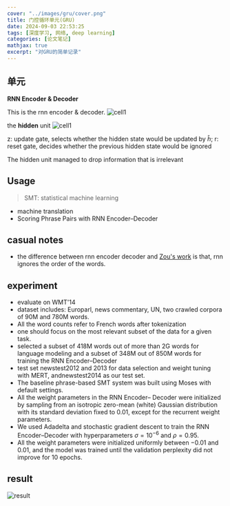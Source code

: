 ```yaml
---
cover: "../images/gru/cover.png"
title: 门控循环单元(GRU)
date: 2024-09-03 22:53:25
tags: [深度学习, 网络, deep learning]
categories: [论文笔记]
mathjax: true
excerpt: "对GRU的简单记录"
---
```


## 单元

**RNN Encoder & Decoder**

This is the rnn encoder & decoder.
![cell1](images/gru/rnn_de.png)

the **hidden** unit
![cell1](images/gru/hidden_unit.png)

z: update gate, selects whether the hidden state would be updated by $\hat h$; r: reset gate, decides whether the previous hidden state would be ignored

The hidden unit managed to drop information that is irrelevant

## Usage

> SMT: statistical machine learning

- machine translation
- Scoring Phrase Pairs with RNN Encoder–Decoder

## casual notes

- the difference between rnn encoder decoder and [Zou's work](https://aclanthology.org/D13-1141.pdf) is that, rnn ignores the order of the words.

## experiment

- evaluate on WMT'14
- dataset includes: Europarl, news commentary, UN, two crawled corpora of 90M and 780M words.
- All the word counts refer to French words after tokenization
- one should focus on the most relevant subset of the data for a given task.
- selected a subset of 418M words out of more than 2G words for language modeling and a subset of 348M out of 850M words for training the RNN Encoder–Decoder
- test set newstest2012 and 2013 for data selection and weight tuning with MERT, andnewstest2014 as our test set.
- The baseline phrase-based SMT system was built using Moses with default settings.
- All the weight parameters in the RNN Encoder– Decoder were initialized by sampling from an isotropic zero-mean (white) Gaussian distribution with its standard deviation fixed to 0.01, except for the recurrent weight parameters.
- We used Adadelta and stochastic gradient descent to train the RNN Encoder–Decoder with hyperparameters $\sigma = 10^{−6}$ and $\rho = 0.95$.
- All the weight parameters were initialized uniformly between −0.01 and 0.01, and the model was trained until the validation perplexity did not improve for 10 epochs.

## result

![result](images/gru/result.jpg)
